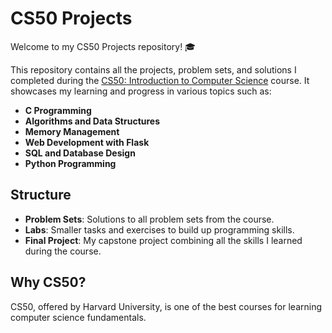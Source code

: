 # CS50 Projects

Welcome to my CS50 Projects repository! 🎓

This repository contains all the projects, problem sets, and solutions I completed during the [CS50: Introduction to Computer Science](https://cs50.harvard.edu/) course. It showcases my learning and progress in various topics such as:

- **C Programming**
- **Algorithms and Data Structures**
- **Memory Management**
- **Web Development with Flask**
- **SQL and Database Design**
- **Python Programming**

## Structure

- **Problem Sets**: Solutions to all problem sets from the course.
- **Labs**: Smaller tasks and exercises to build up programming skills.
- **Final Project**: My capstone project combining all the skills I learned during the course.

## Why CS50?
  
CS50, offered by Harvard University, is one of the best courses for learning computer science fundamentals.
